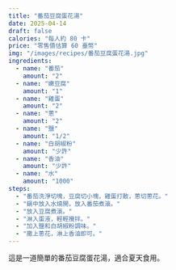 ```yaml
---
title: "番茄豆腐蛋花湯"
date: 2025-04-14
draft: false
calories: "每人約 80 卡"
price: "零售價估算 60 臺幣"
img: "/images/recipes/番茄豆腐蛋花湯.jpg"
ingredients:
  - name: "番茄"
    amount: "2"
  - name: "嫩豆腐"
    amount: "1"
  - name: "雞蛋"
    amount: "2"
  - name: "蔥"
    amount: "2"
  - name: "鹽"
    amount: "1/2"
  - name: "白胡椒粉"
    amount: "少許"
  - name: "香油"
    amount: "少許"
  - name: "水"
    amount: "1000"
steps:
  - "番茄洗淨切塊，豆腐切小塊，雞蛋打散，蔥切蔥花。"
  - "鍋中放入水燒開，放入番茄煮滾。"
  - "放入豆腐煮滾。"
  - "淋入蛋液，輕輕攪拌。"
  - "加入鹽和白胡椒粉調味。"
  - "撒上蔥花，淋上香油即可。"
---
```


這是一道簡單的番茄豆腐蛋花湯，適合夏天食用。
